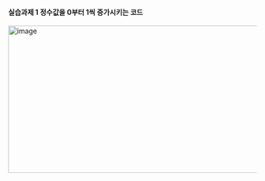 #### 실습과제 1 정수값을 0부터 1씩 증가시키는 코드
<img width="841" height="298" alt="image" src="https://github.com/user-attachments/assets/ec90c821-49c8-45c3-91d9-c2a1a0a8d7a6" />
